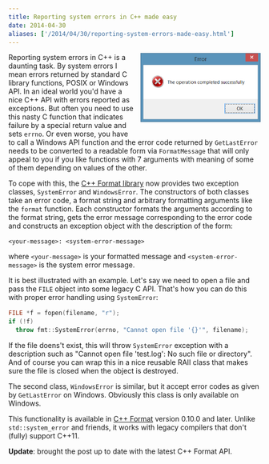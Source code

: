 ```yaml
---
title: Reporting system errors in C++ made easy
date: 2014-04-30
aliases: ['/2014/04/30/reporting-system-errors-made-easy.html']
---
```


<div class="separator" style="clear:right; float:right; margin-left:1em; margin-bottom:1em">
  <img border=
  "0" src=
  "/img/error.png"
  title=
  "Error messages help you quickly pinpoint the source of the problem."
  width="240">
</div>

Reporting system errors in C++ is a daunting task. By system errors I mean
errors returned by standard C library functions, POSIX or Windows API.
In an ideal world you'd have a nice C++ API with errors reported as exceptions.
But often you need to use this nasty C function that indicates failure by a
special return value and sets <code>errno</code>. Or even worse,
you have to call a Windows API function and the error code returned by
<code>GetLastError</code> needs to be converted to a readable form via
<code>FormatMessage</code> that will only appeal to you if you like functions
with 7 arguments with meaning of some of them depending on values of the other.

To cope with this, the [C++ Format library](http://cppformat.github.io) now
provides two exception classes, <code>SystemError</code> and
<code>WindowsError</code>. The constructors of both classes take an error code,
a format string and arbitrary formatting arguments like the <code>format</code>
function. Each constructor formats the arguments according to the format string,
gets the error message corresponding to the error code and constructs an
exception object with the description of the form:

```
<your-message>: <system-error-message>
```

where <code>&lt;your-message&gt;</code> is your formatted message and
<code>&lt;system-error-message&gt;</code> is the system error message.

It is best illustrated with an example. Let's say we need to open
a file and pass the <code>FILE</code> object into some legacy C API.
That's how you can do this with proper error handling using
<code>SystemError</code>:

```c++
FILE *f = fopen(filename, "r");
if (!f)
  throw fmt::SystemError(errno, "Cannot open file '{}'", filename);
```

If the file doens't exist, this will throw <code>SystemError</code> exception
with a description such as "Cannot open file 'test.log': No such file or directory".
And of course you can wrap this in a nice reusable RAII class that makes
sure the file is closed when the object is destroyed.

The second class, <code>WindowsError</code> is similar, but it accept
error codes as given by <code>GetLastError</code> on Windows. Obviously
this class is only available on Windows.

This functionality is available in [C++ Format](https://github.com/cppformat/cppformat)
version 0.10.0 and later. Unlike <code>std::system_error</code> and friends,
it works with legacy compilers that don't (fully) support C++11.

**Update**: brought the post up to date with the latest C++ Format API.
